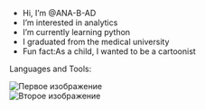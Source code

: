 -  Hi, I’m @ANA-B-AD
-  I’m interested in analytics
-  I’m currently learning python
-  I graduated from the medical university
-  Fun fact:As a child, I wanted to be a cartoonist

  Languages and Tools:
  <div>
  <img src="https://elearn.urfu.ru/pluginfile.php/1079197/course/overviewfiles/sql.jpg" alt="Первое изображение"/>
</div>
<div>
  <img src="https://img-prod-cms-rt-microsoft-com.akamaized.net/cms/api/am/imageFileData/RE2PRmJ?ver=cf0f&amp;m=6&amp;w=120&amp;h=120&amp;n=t&amp;q=60&amp;o=f" alt="Второе изображение"/>
</div>

<!---
ANA-B-AD/ANA-B-AD is a ✨ special ✨ repository because its `README.md` (this file) appears on your GitHub profile.
You can click the Preview link to take a look at your changes.
--->
